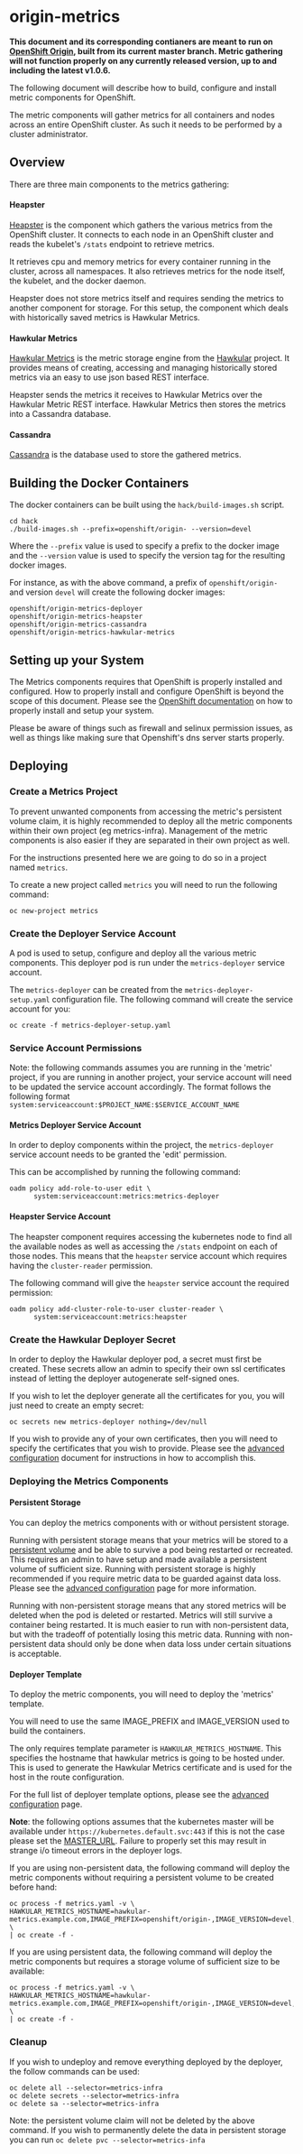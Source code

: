# origin-metrics

**This document and its corresponding contianers are meant to run on [OpenShift Origin](https://github.com/openshift/origin), built from its current master branch. Metric gathering will not function properly on any currently released version, up to and including the latest v1.0.6.**

The following document will describe how to build, configure and install metric components for OpenShift.

The metric components will gather metrics for all containers and nodes across an entire OpenShift cluster. As such it needs to be performed by a cluster administrator.

## Overview

There are three main components to the metrics gathering:

#### Heapster

[Heapster](https://github.com/kubernetes/heapster) is the component which gathers the various metrics from the OpenShift cluster. It connects to each node in an OpenShift cluster and reads the kubelet's `/stats` endpoint to retrieve metrics.

It retrieves cpu and memory metrics for every container running in the cluster, across all namespaces. It also retrieves metrics for the node itself, the kubelet, and the docker daemon.

Heapster does not store metrics itself and requires sending the metrics to another component for storage. For this setup, the component which deals with historically saved metrics is Hawkular Metrics.

#### Hawkular Metrics
[Hawkular Metrics](https://github.com/hawkular/hawkular-metrics/) is the metric storage engine from the [Hawkular](http://www.hawkular.org/) project. It provides means of creating, accessing and managing historically stored metrics via an easy to use json based REST interface.

Heapster sends the metrics it receives to Hawkular Metrics over the Hawkular Metric REST interface. Hawkular Metrics then stores the metrics into a Cassandra database.

#### Cassandra

[Cassandra](http://cassandra.apache.org/) is the database used to store the gathered metrics.


## Building the Docker Containers

The docker containers can be built using the `hack/build-images.sh` script.

	cd hack
	./build-images.sh --prefix=openshift/origin- --version=devel

Where the `--prefix` value is used to specify a prefix to the docker image and the `--version` value is used to specify the version tag for the resulting docker images.

For instance, as with the above command, a prefix of `openshift/origin-` and version `devel` will create the following docker images:

	openshift/origin-metrics-deployer
	openshift/origin-metrics-heapster
	openshift/origin-metrics-cassandra
	openshift/origin-metrics-hawkular-metrics
	
## Setting up your System

The Metrics components requires that OpenShift is properly installed and configured. How to properly install and configure OpenShift is beyond the scope of this document. Please see the [OpenShift documentation](https://docs.openshift.org/latest/welcome/index.html) on how to properly install and setup your system.

Please be aware of things such as firewall and selinux permission issues, as well as things like making sure that Openshift's dns server starts properly.

## Deploying

### Create a Metrics Project

To prevent unwanted components from accessing the metric's persistent volume claim, it is highly recommended to deploy all the metric components within their own project (eg metrics-infra). Management of the metric components is also easier if they are separated in their own project as well.

For the instructions presented here we are going to do so in a project named `metrics`.

To create a new project called `metrics` you will need to run the following command:

	oc new-project metrics

### Create the Deployer Service Account

A pod is used to setup, configure and deploy all the various metric components. This deployer pod is run under the `metrics-deployer` service account.

The `metrics-deployer` can be created from the `metrics-deployer-setup.yaml` configuration file. The following command will create the service account for you:

	oc create -f metrics-deployer-setup.yaml

### Service Account Permissions

Note: the following commands assumes you are running in the 'metric' project, if you are running in another project, your service account will need to be updated the service account accordingly. The format follows the following format  `system:serviceaccount:$PROJECT_NAME:$SERVICE_ACCOUNT_NAME`

#### Metrics Deployer Service Account

In order to deploy components within the project, the `metrics-deployer` service account needs to be granted the 'edit' permission.

This can be accomplished by running the following command:

	oadm policy add-role-to-user edit \
          system:serviceaccount:metrics:metrics-deployer


#### Heapster Service Account

The heapster component requires accessing the kubernetes node to find all the available nodes as well as accessing the `/stats` endpoint on each of those nodes. This means that the `heapster` service account which requires having the `cluster-reader` permission.

The following command will give the `heapster` service account the required permission:

	oadm policy add-cluster-role-to-user cluster-reader \
          system:serviceaccount:metrics:heapster


### Create the Hawkular Deployer Secret

In order to deploy the Hawkular deployer pod, a secret must first be created. These secrets allow an admin to specify their own ssl certificates instead of letting the deployer autogenerate self-signed ones. 

If you wish to let the deployer generate all the certificates for you, you will just need to create an empty secret:

	oc secrets new metrics-deployer nothing=/dev/null
	
If you wish to provide any of your own certificates, then you will need to specify the certificates that you wish to provide. Please see the [advanced configuration](docs/advanced_configuration.md#configuring-the-deployer) document for instructions in how to accomplish this.

### Deploying the Metrics Components

#### Persistent Storage

You can deploy the metrics components with or without persistent storage.

Running with persistent storage means that your metrics will be stored to a [persistent volume](https://docs.openshift.org/latest/architecture/additional_concepts/storage.html) and be able to survive a pod being restarted or recreated. This requires an admin to have setup and made available a persistent volume of sufficient size. Running with persistent storage is highly recommended if you require metric data to be guarded against data loss. Please see the [advanced configuration](docs/advanced_configuration.md#creating-persistent-storage) page for more information.

Running with non-persistent storage means that any stored metrics will be deleted when the pod is deleted or restarted. Metrics will still survive a container being restarted. It is much easier to run with non-persistent data, but with the tradeoff of potentially losing this metric data. Running with non-persistent data should only be done when data loss under certain situations is acceptable.

#### Deployer Template

To deploy the metric components, you will need to deploy the 'metrics' template.

You will need to use the same IMAGE_PREFIX and IMAGE_VERSION used to build the containers.

The only requires template parameter is `HAWKULAR_METRICS_HOSTNAME`. This specifies the hostname that hawkular metrics is going to be hosted under. This is used to generate the Hawkular Metrics certificate and is used for the host in the route configuration.

For the full list of deployer template options, please see the [advanced configuration](docs/advanced_configuration.md#deployer-template-options) page.

**Note**: the following options assumes that the kubernetes master will be available under `https://kubernetes.default.svc:443` if this is not the case please set the [MASTER_URL](https://github.com/openshift/origin-metrics/blob/master/docs/advanced_configuration.md#master_url). Failure to properly set this may result in strange i/o timeout errors in the deployer logs.

If you are using non-persistent data, the following command will deploy the metric components without requiring a persistent volume to be created before hand:

	oc process -f metrics.yaml -v \
	HAWKULAR_METRICS_HOSTNAME=hawkular-metrics.example.com,IMAGE_PREFIX=openshift/origin-,IMAGE_VERSION=devel,USE_PERSISTENT_STORAGE=false \
	| oc create -f -
	
If you are using persistent data, the following command will deploy the metric components but requires a storage volume of sufficient size to be available:

	oc process -f metrics.yaml -v \
	HAWKULAR_METRICS_HOSTNAME=hawkular-metrics.example.com,IMAGE_PREFIX=openshift/origin-,IMAGE_VERSION=devel,USE_PERSISTENT_STORAGE=true \
	| oc create -f -

### Cleanup

If you wish to undeploy and remove everything deployed by the deployer, the follow commands can be used:

	oc delete all --selector=metrics-infra
	oc delete secrets --selector=metrics-infra
	oc delete sa --selector=metrics-infra
	
Note: the persistent volume claim will not be deleted by the above command. If you wish to permanently delete the data in persistent storage you can run `oc delete pvc --selector=metrics-infa`

